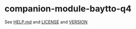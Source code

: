 # companion-module-baytto-q4

See [HELP.md](./companion/HELP.md) and [LICENSE](./LICENSE) and [VERSION](./VERSION.md)
